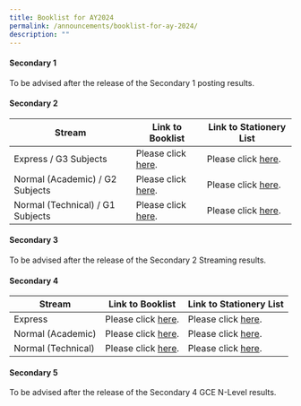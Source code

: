 ```yaml
---
title: Booklist for AY2024
permalink: /announcements/booklist-for-ay-2024/
description: ""
---
```

#### Secondary 1

To be advised after the release of the Secondary 1 posting results. 

#### Secondary 2

| Stream | Link to Booklist | Link to Stationery List
| -------- | -------- | -------- |
| Express / G3  Subjects   | Please click <a href="/files/Announcements/Booklist%20AY2024/2exp%20booklist%202024.pdf" target="_blank">here</a>.   | Please click <a href="/files/Announcements/Booklist%20AY2024/2exp%20stationery%20list%202024.pdf" target="_blank">here</a>. |
| Normal (Academic) / G2 Subjects    | Please click <a href="/files/Announcements/Booklist%20AY2024/2na%20booklist%202024.pdf" target="_blank">here</a>.      |  Please click <a href="/files/Announcements/Booklist%20AY2024/2na%20stationery%20list%202024.pdf" target="_blank">here</a>. |
| Normal (Technical) / G1 Subjects    | Please click <a href="/files/Announcements/Booklist%20AY2024/2nt%20booklist%202024.pdf" target="_blank">here</a>.      |  Please click <a href="/files/Announcements/Booklist%20AY2024/2nt%20stationery%20list%202024.pdf" target="_blank">here</a>. |

#### Secondary 3

To be advised after the release of the Secondary 2 Streaming results. 

#### Secondary 4

| Stream | Link to Booklist | Link to Stationery List |
| -------- | -------- | -------- |
| Express     | Please click <a href="/files/Announcements/Booklist%20AY2024/4exp%20booklist%202024.pdf" target="_blank">here</a>.      | Please click <a href="/files/Announcements/Booklist%20AY2024/4exp%20stationery%20list%202024.pdf" target="_blank">here</a>. |
| Normal (Academic)     | Please click <a href="/files/Announcements/Booklist%20AY2024/4na%20booklist%202024.pdf" target="_blank">here</a>.      | Please click <a href="/files/Announcements/Booklist%20AY2024/4na%20stationery%20list%202024.pdf" target="_blank">here</a>. |
| Normal (Technical)     | Please click <a href="/files/Announcements/Booklist%20AY2024/4nt%20booklist%202024.pdf" target="_blank">here</a>.      | Please click <a href="/files/Announcements/Booklist%20AY2024/4nt%20stationery%20list%202024.pdf" target="_blank">here</a>. |

#### Secondary 5

To be advised after the release of the Secondary 4 GCE N-Level results.

